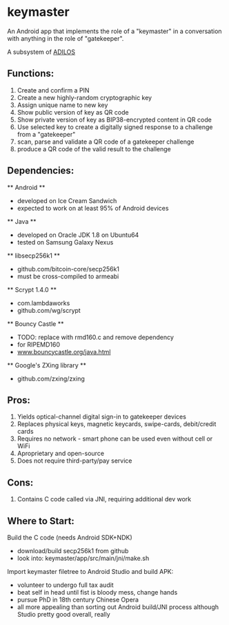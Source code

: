 # keymaster

An Android app that implements the role of a "keymaster" in a conversation with
anything in the role of "gatekeeper".

A subsystem of [ADILOS](https://github.com/bitsanity/ADILOS)

## Functions:

1. Create and confirm a PIN
2. Create a new highly-random cryptographic key
3. Assign unique name to new key
4. Show public version of key as QR code
5. Show private version of key as BIP38-encrypted content in QR code
6. Use selected key to create a digitally signed response to a challenge
   from a "gatekeeper"
7. scan, parse and validate a QR code of a gatekeeper challenge
8. produce a QR code of the valid result to the challenge

## Dependencies:

** Android **
- developed on Ice Cream Sandwich
- expected to work on at least 95% of Android devices

** Java **
- developed on Oracle JDK 1.8 on Ubuntu64
- tested on Samsung Galaxy Nexus

** libsecp256k1 **
- github.com/bitcoin-core/secp256k1
- must be cross-compiled to armeabi

** Scrypt 1.4.0 **
- com.lambdaworks
- github.com/wg/scrypt

** Bouncy Castle **
- TODO: replace with rmd160.c and remove dependency
- for RIPEMD160
- www.bouncycastle.org/java.html

** Google's ZXing library **
- github.com/zxing/zxing

## Pros:

1. Yields optical-channel digital sign-in to gatekeeper devices
2. Replaces physical keys, magnetic keycards, swipe-cards, debit/credit cards
3. Requires no network - smart phone can be used even without cell or WiFi
4. Aproprietary and open-source
5. Does not require third-party/pay service

## Cons:

1. Contains C code called via JNI, requiring additional dev work

## Where to Start:

Build the C code (needs Android SDK+NDK)
- download/build secp256k1 from github
- look into: keymaster/app/src/main/jni/make.sh

Import keymaster filetree to Android Studio and build APK:
- volunteer to undergo full tax audit
- beat self in head until fist is bloody mess, change hands
- pursue PhD in 18th century Chinese Opera
- all more appealing than sorting out Android build/JNI process although Studio
  pretty good overall, really

